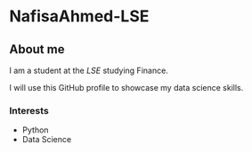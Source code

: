 # NafisaAhmed-LSE
## About me

I am a student at the _LSE_ studying Finance.

I will use this GitHub profile to showcase my data science skills.

### Interests

- Python 
- Data Science
  
